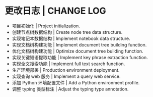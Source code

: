# 更改日志 | CHANGE LOG

- 项目初始化 | Project initialization.
- 创建节点树数据结构 | Create node tree data structure.
- 实现笔记本数据结构 | Implement notebook data structure.
- 实现文档树构建功能 | Implement document tree building function.
- 优化文档树构建功能 | Optimize document tree building function.
- 实现关键短语提取功能 | Implement key phrase extraction function.
- 实现全文搜索功能 | Implement full text search function.
- 生产环境部署 | Production environment deployment.
- 实现查询 web 服务 | Implement a query web service.
- 添加 Python 环境配置文件 | Add a Python environment profile.
- 调整 typing 类型标注 | Adjust the typing type annotation.
